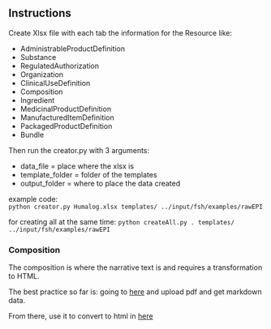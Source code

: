 ## Instructions

Create Xlsx file with each tab the information for the Resource like:

*    AdministrableProductDefinition
*    Substance
*    RegulatedAuthorization
*    Organization
*    ClinicalUseDefinition
*    Composition
*    Ingredient
*    MedicinalProductDefinition
*    ManufacturedItemDefinition
*    PackagedProductDefinition
*    Bundle

Then run the creator.py with 3 arguments:
* data_file = place where the xlsx is
* template_folder = folder of the templates
* output_folder = where to place the data created

example code:  
```python creator.py Humalog.xlsx templates/ ../input/fsh/examples/rawEPI```

for creating all at the same time:
```python createAll.py . templates/ ../input/fsh/examples/rawEPI```


### Composition
The composition is where the narrative text is and requires a transformation to HTML.

The best practice so far is:
going to [here](https://pdf2md.morethan.io/) and upload pdf and get markdown data.

From there, use it to convert to html in [here](https://markdowntohtml.com/)